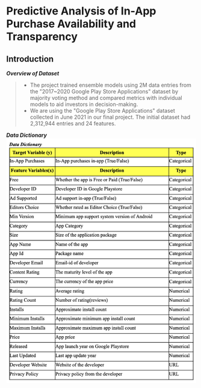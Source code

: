 # Predictive Analysis of In-App Purchase Availability and Transparency
## **Introduction**
***Overview of Dataset***
>- The project trained ensemble models using 2M data entries from the "2017~2020 Google Play Store Applications" dataset by majority
voting method and compared metrics with individual models to aid investors in decision-making.
>- We are using the "Google Play Store Applications" dataset collected in June 2021 in our final project. The initial dataset had 2,312,944 entries and 24 features.

***Data Dictionary***
![Sample Graph]( graphs/datadictionary.png)

